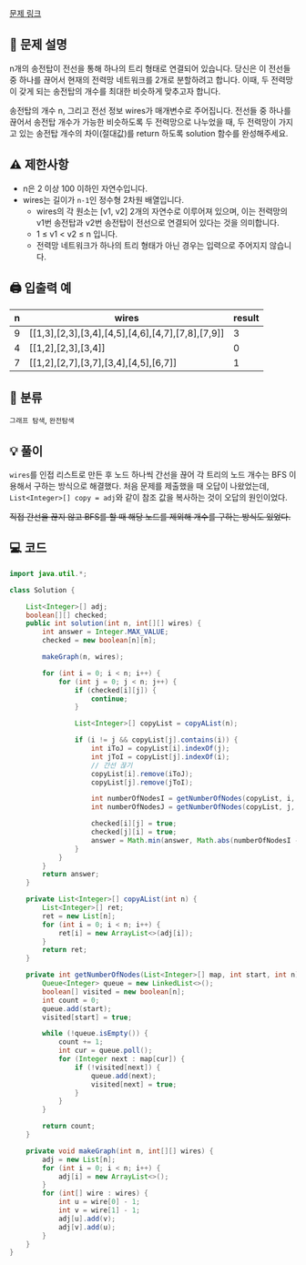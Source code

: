 [문제 링크](https://programmers.co.kr/learn/courses/30/lessons/86971)

## 📝 문제 설명
n개의 송전탑이 전선을 통해 하나의 트리 형태로 연결되어 있습니다. 당신은 이 전선들 중 하나를 끊어서 현재의 전력망 네트워크를 2개로 분할하려고 합니다. 이때, 두 전력망이 갖게 되는 송전탑의 개수를 최대한 비슷하게 맞추고자 합니다.

송전탑의 개수 n, 그리고 전선 정보 wires가 매개변수로 주어집니다. 전선들 중 하나를 끊어서 송전탑 개수가 가능한 비슷하도록 두 전력망으로 나누었을 때, 두 전력망이 가지고 있는 송전탑 개수의 차이(절대값)를 return 하도록 solution 함수를 완성해주세요.

## ⚠️ 제한사항
- n은 2 이상 100 이하인 자연수입니다.
- wires는 길이가 `n-1`인 정수형 2차원 배열입니다.
  - wires의 각 원소는 [v1, v2] 2개의 자연수로 이루어져 있으며, 이는 전력망의 v1번 송전탑과 v2번 송전탑이 전선으로 연결되어 있다는 것을 의미합니다.
  - 1 ≤ v1 < v2 ≤ n 입니다.
  - 전력망 네트워크가 하나의 트리 형태가 아닌 경우는 입력으로 주어지지 않습니다.

## 🖨 입출력 예
n|wires|result
--|--|--
9|[[1,3],[2,3],[3,4],[4,5],[4,6],[4,7],[7,8],[7,9]]|3
4|[[1,2],[2,3],[3,4]]|0
7|[[1,2],[2,7],[3,7],[3,4],[4,5],[6,7]]|1

## 📂 분류
`그래프 탐색`, `완전탐색`

## 💡 풀이
`wires`를 인접 리스트로 만든 후 노드 하나씩 간선을 끊어 각 트리의 노드 개수는 BFS 이용해서 구하는 방식으로 해결했다.
처음 문제를 제출했을 때 오답이 나왔었는데, `List<Integer>[] copy = adj`와 같이 참조 값을 복사하는 것이 오답의 원인이었다.

~~직접 간선을 끊지 않고 BFS를 할 때 해당 노드를 제외해 개수를 구하는 방식도 있었다.~~

## 💻 코드
```java
import java.util.*;

class Solution {

    List<Integer>[] adj;
    boolean[][] checked;
    public int solution(int n, int[][] wires) {
        int answer = Integer.MAX_VALUE;
        checked = new boolean[n][n];

        makeGraph(n, wires);

        for (int i = 0; i < n; i++) {
            for (int j = 0; j < n; j++) {
                if (checked[i][j]) {
                    continue;
                }

                List<Integer>[] copyList = copyAList(n);

                if (i != j && copyList[j].contains(i)) {
                    int iToJ = copyList[i].indexOf(j);
                    int jToI = copyList[j].indexOf(i);
                    // 간선 끊기
                    copyList[i].remove(iToJ);
                    copyList[j].remove(jToI);

                    int numberOfNodesI = getNumberOfNodes(copyList, i, n);
                    int numberOfNodesJ = getNumberOfNodes(copyList, j, n);

                    checked[i][j] = true;
                    checked[j][i] = true;
                    answer = Math.min(answer, Math.abs(numberOfNodesI - numberOfNodesJ));
                }
            }
        }
        return answer;
    }

    private List<Integer>[] copyAList(int n) {
        List<Integer>[] ret;
        ret = new List[n];
        for (int i = 0; i < n; i++) {
            ret[i] = new ArrayList<>(adj[i]);
        }
        return ret;
    }

    private int getNumberOfNodes(List<Integer>[] map, int start, int n) {
        Queue<Integer> queue = new LinkedList<>();
        boolean[] visited = new boolean[n];
        int count = 0;
        queue.add(start);
        visited[start] = true;

        while (!queue.isEmpty()) {
            count += 1;
            int cur = queue.poll();
            for (Integer next : map[cur]) {
                if (!visited[next]) {
                    queue.add(next);
                    visited[next] = true;
                }
            }
        }

        return count;
    }

    private void makeGraph(int n, int[][] wires) {
        adj = new List[n];
        for (int i = 0; i < n; i++) {
            adj[i] = new ArrayList<>();
        }
        for (int[] wire : wires) {
            int u = wire[0] - 1;
            int v = wire[1] - 1;
            adj[u].add(v);
            adj[v].add(u);
        }
    }
}
```
